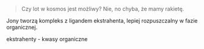 > Czy lot w kosmos jest możliwy? 
> Nie, no chyba, że mamy rakietę.

Jony tworzą kompleks z ligandem ekstrahenta, lepiej rozpuszczalny w fazie organicznej.

ekstrahenty - kwasy organiczne

